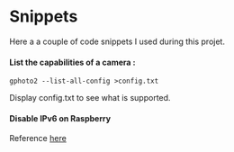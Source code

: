 # Snippets

Here a a couple of code snippets I used during this projet.

#### List the capabilities of a camera : 
`gphoto2 --list-all-config >config.txt`

Display config.txt to see what is supported.

#### Disable IPv6 on Raspberry 
Reference [here](https://askubuntu.com/a/309463/217297)

